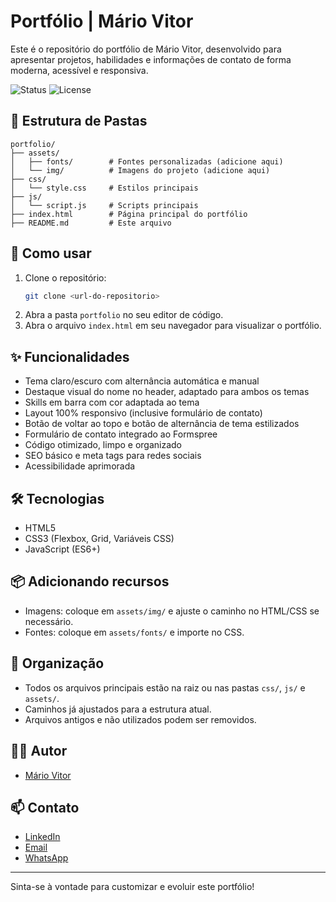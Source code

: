 # Portfólio | Mário Vitor

Este é o repositório do portfólio de Mário Vitor, desenvolvido para apresentar projetos, habilidades e informações de contato de forma moderna, acessível e responsiva.

![Status](https://img.shields.io/badge/status-em%20desenvolvimento-blue)
![License](https://img.shields.io/badge/license-MIT-green)

## 📁 Estrutura de Pastas

```
portfolio/
├── assets/
│   ├── fonts/        # Fontes personalizadas (adicione aqui)
│   └── img/          # Imagens do projeto (adicione aqui)
├── css/
│   └── style.css     # Estilos principais
├── js/
│   └── script.js     # Scripts principais
├── index.html        # Página principal do portfólio
├── README.md         # Este arquivo
```

## 🚀 Como usar

1. Clone o repositório:
   ```sh
   git clone <url-do-repositorio>
   ```
2. Abra a pasta `portfolio` no seu editor de código.
3. Abra o arquivo `index.html` em seu navegador para visualizar o portfólio.

## ✨ Funcionalidades

- Tema claro/escuro com alternância automática e manual
- Destaque visual do nome no header, adaptado para ambos os temas
- Skills em barra com cor adaptada ao tema
- Layout 100% responsivo (inclusive formulário de contato)
- Botão de voltar ao topo e botão de alternância de tema estilizados
- Formulário de contato integrado ao Formspree
- Código otimizado, limpo e organizado
- SEO básico e meta tags para redes sociais
- Acessibilidade aprimorada

## 🛠️ Tecnologias

- HTML5
- CSS3 (Flexbox, Grid, Variáveis CSS)
- JavaScript (ES6+)

## 📦 Adicionando recursos

- Imagens: coloque em `assets/img/` e ajuste o caminho no HTML/CSS se necessário.
- Fontes: coloque em `assets/fonts/` e importe no CSS.

## 🧹 Organização

- Todos os arquivos principais estão na raiz ou nas pastas `css/`, `js/` e `assets/`.
- Caminhos já ajustados para a estrutura atual.
- Arquivos antigos e não utilizados podem ser removidos.

## 👨‍💻 Autor

- [Mário Vitor](mailto:mariovitor234@gmail.com)

## 📫 Contato

- [LinkedIn](https://www.linkedin.com/in/mariovitorfs)
- [Email](mailto:mariovitor234@gmail.com)
- [WhatsApp](https://wa.me/+5537984085788)

---

Sinta-se à vontade para customizar e evoluir este portfólio!

